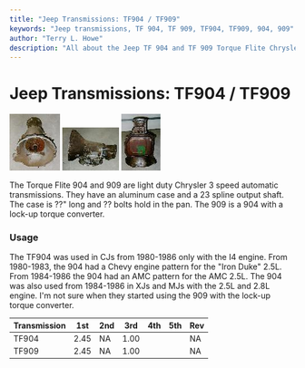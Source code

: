 ```yaml
---
title: "Jeep Transmissions: TF904 / TF909"
keywords: "Jeep transmissions, TF 904, TF 909, TF904, TF909, 904, 909"
author: "Terry L. Howe"
description: "All about the Jeep TF 904 and TF 909 Torque Flite Chrysler transmission."
---
```

# Jeep Transmissions: TF904 / TF909

[![TF 904 front](/images/transmission/factory/tf904f_.jpg)](/images/transmission/factory/tf904f.jpg) [![TF 904 side](/images/transmission/factory/tf904s_.jpg)](/images/transmission/factory/tf904s.jpg) [![TF 904 bottom](/images/transmission/factory/tf904b_.jpg)](/images/transmission/factory/tf904b.jpg)   

The Torque Flite 904 and 909 are light duty Chrysler 3 speed automatic transmissions. They have an aluminum case and a 23 spline output shaft. The case is ??" long and ?? bolts hold in the pan. The 909 is a 904 with a lock-up torque converter.

### Usage

The TF904 was used in CJs from 1980-1986 only with the I4 engine. From 1980-1983, the 904 had a Chevy engine pattern for the "Iron Duke" 2.5L. From 1984-1986 the 904 had an AMC pattern for the AMC 2.5L. The 904 was also used from 1984-1986 in XJs and MJs with the 2.5L and 2.8L engine. I'm not sure when they started using the 909 with the lock-up torque converter. 

Transmission | 1st | 2nd | 3rd | 4th | 5th | Rev   
---|---|---|---|---|---|---  
TF904 | 2.45 | NA | 1.00 |  |  | NA   
TF909 | 2.45 | NA | 1.00 |  |  | NA